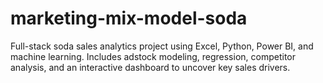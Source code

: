# marketing-mix-model-soda
Full-stack soda sales analytics project using Excel, Python, Power BI, and machine learning. Includes adstock modeling, regression, competitor analysis, and an interactive dashboard to uncover key sales drivers.
